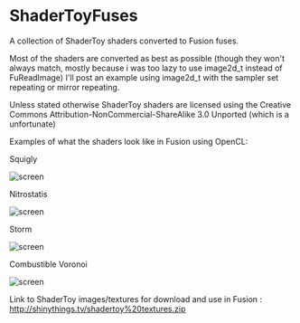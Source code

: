 # ShaderToyFuses
A collection of ShaderToy shaders converted to Fusion fuses.

Most of the shaders are converted as best as possible (though they won't always match, mostly because i was too lazy to use image2d_t instead of FuReadImage)
I'll post an example using image2d_t with the sampler set repeating or mirror repeating.

Unless stated otherwise ShaderToy shaders are licensed using the Creative Commons Attribution-NonCommercial-ShareAlike 3.0 Unported (which is a unfortunate)

Examples of what the shaders look like in Fusion using OpenCL:

Squigly

![screen](http://i.imgur.com/3Hcy92R.gif)

Nitrostatis

![screen](http://i.imgur.com/ncTEfL4.gif)

Storm

![screen](http://i.imgur.com/C9kyTb6.gif)

Combustible Voronoi

![screen](http://i.imgur.com/X5F24kA.gif)


Link to ShaderToy images/textures for download and use in Fusion : http://shinythings.tv/shadertoy%20textures.zip

